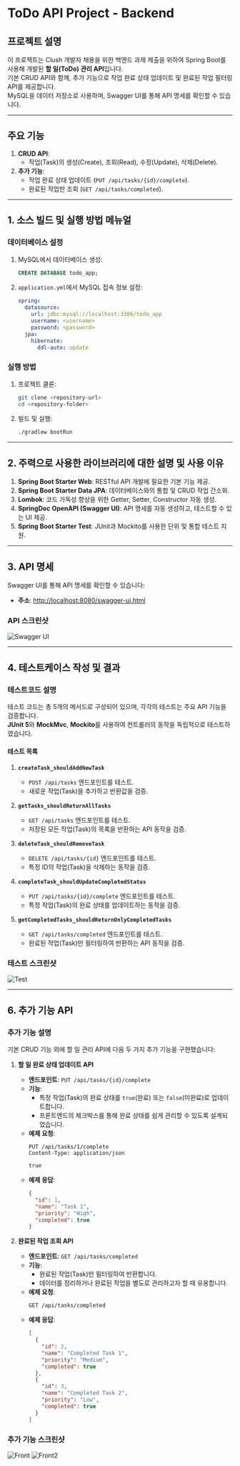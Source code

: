 # ToDo API Project - Backend

## 프로젝트 설명
이 프로젝트는 Clush 개발자 채용을 위한 백엔드 과제 제출을 위하여 Spring Boot를 사용해 개발된 **할 일(ToDo) 관리 API**입니다.  
기본 CRUD API와 함께, 추가 기능으로 작업 완료 상태 업데이트 및 완료된 작업 필터링 API를 제공합니다.  
MySQL을 데이터 저장소로 사용하며, Swagger UI를 통해 API 명세를 확인할 수 있습니다.

---

## 주요 기능

1. **CRUD API**:
   - 작업(Task)의 생성(Create), 조회(Read), 수정(Update), 삭제(Delete).
2. **추가 기능**:
   - 작업 완료 상태 업데이트 (`PUT /api/tasks/{id}/complete`).
   - 완료된 작업만 조회 (`GET /api/tasks/completed`).

---

## 1. 소스 빌드 및 실행 방법 메뉴얼

### 데이터베이스 설정
1. MySQL에서 데이터베이스 생성:
    ```sql
    CREATE DATABASE todo_app;
    ```
2. `application.yml`에서 MySQL 접속 정보 설정:
    ```yaml
    spring:
      datasource:
        url: jdbc:mysql://localhost:3306/todo_app
        username: <username>
        password: <password>
      jpa:
        hibernate:
          ddl-auto: update
    ```

### 실행 방법
1. 프로젝트 클론:
    ```bash
    git clone <repository-url>
    cd <repository-folder>
    ```
2. 빌드 및 실행:
    ```bash
    ./gradlew bootRun
    ```

---

## 2. 주력으로 사용한 라이브러리에 대한 설명 및 사용 이유

1. **Spring Boot Starter Web**: RESTful API 개발에 필요한 기본 기능 제공.
2. **Spring Boot Starter Data JPA**: 데이터베이스와의 통합 및 CRUD 작업 간소화.
3. **Lombok**: 코드 가독성 향상을 위한 Getter, Setter, Constructor 자동 생성.
4. **SpringDoc OpenAPI (Swagger UI)**: API 명세를 자동 생성하고, 테스트할 수 있는 UI 제공.
5. **Spring Boot Starter Test**: JUnit과 Mockito를 사용한 단위 및 통합 테스트 지원.

---

## 3. API 명세

Swagger UI를 통해 API 명세를 확인할 수 있습니다:
- **주소**: [http://localhost:8080/swagger-ui.html](http://localhost:8080/swagger-ui.html)

### API 스크린샷
![Swagger UI](https://github.com/taedyoverflow/clush_back/blob/master/img/swagger.png?raw=true)

---

## 4. 테스트케이스 작성 및 결과

### 테스트코드 설명
테스트 코드는 총 5개의 메서드로 구성되어 있으며, 각각의 테스트는 주요 API 기능을 검증합니다.  
**JUnit 5**와 **MockMvc**, **Mockito**를 사용하여 컨트롤러의 동작을 독립적으로 테스트하였습니다.

#### **테스트 목록**
1. **`createTask_shouldAddNewTask`**
   - `POST /api/tasks` 엔드포인트를 테스트.
   - 새로운 작업(Task)을 추가하고 반환값을 검증.

2. **`getTasks_shouldReturnAllTasks`**
   - `GET /api/tasks` 엔드포인트를 테스트.
   - 저장된 모든 작업(Task)의 목록을 반환하는 API 동작을 검증.

3. **`deleteTask_shouldRemoveTask`**
   - `DELETE /api/tasks/{id}` 엔드포인트를 테스트.
   - 특정 ID의 작업(Task)을 삭제하는 동작을 검증.

4. **`completeTask_shouldUpdateCompletedStatus`**
   - `PUT /api/tasks/{id}/complete` 엔드포인트를 테스트.
   - 특정 작업(Task)의 완료 상태를 업데이트하는 동작을 검증.

5. **`getCompletedTasks_shouldReturnOnlyCompletedTasks`**
   - `GET /api/tasks/completed` 엔드포인트를 테스트.
   - 완료된 작업(Task)만 필터링하여 반환하는 API 동작을 검증.

### 테스트 스크린샷
![Test](https://github.com/taedyoverflow/clush_back/blob/master/img/test.png?raw=true)

---

## 6. 추가 기능 API

### 추가 기능 설명
기본 CRUD 기능 외에 할 일 관리 API에 다음 두 가지 추가 기능을 구현했습니다:
1. **할 일 완료 상태 업데이트 API**
   - **엔드포인트**: `PUT /api/tasks/{id}/complete`
   - **기능**:
     - 특정 작업(Task)의 완료 상태를 `true`(완료) 또는 `false`(미완료)로 업데이트합니다.
     - 프론트엔드의 체크박스를 통해 완료 상태를 쉽게 관리할 수 있도록 설계되었습니다.
   - **예제 요청**:
     ```http
     PUT /api/tasks/1/complete
     Content-Type: application/json
     
     true
     ```
   - **예제 응답**:
     ```json
     {
       "id": 1,
       "name": "Task 1",
       "priority": "High",
       "completed": true
     }
     ```

2. **완료된 작업 조회 API**
   - **엔드포인트**: `GET /api/tasks/completed`
   - **기능**:
     - 완료된 작업(Task)만 필터링하여 반환합니다.
     - 데이터를 정리하거나 완료된 작업을 별도로 관리하고자 할 때 유용합니다.
   - **예제 요청**:
     ```http
     GET /api/tasks/completed
     ```
   - **예제 응답**:
     ```json
     [
       {
         "id": 2,
         "name": "Completed Task 1",
         "priority": "Medium",
         "completed": true
       },
       {
         "id": 3,
         "name": "Completed Task 2",
         "priority": "Low",
         "completed": true
       }
     ]
     ```

### 추가 기능 스크린샷
![Front](https://github.com/taedyoverflow/clush_back/blob/master/img/front.png?raw=true)
![Front2](https://github.com/taedyoverflow/clush_back/blob/master/img/front2.png?raw=true)

